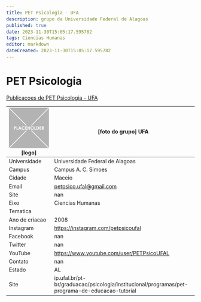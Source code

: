 ```yaml
---
title: PET Psicologia - UFA
description: grupo da Universidade Federal de Alagoas
published: true
date: 2023-11-30T15:05:17.595782
tags: Ciencias Humanas
editor: markdown
dateCreated: 2023-11-30T15:05:17.595782
---
```


# PET Psicologia

[Publicacoes de PET Psicologia - UFA](/atividade/88PETPsicologiaUFA/feed)

| ![placeholder.png](/placeholder.png) [logo] | [foto do grupo] UFA         |
| ------------------------------------------- | ------------------------------------------------- |
| Universidade                                | Universidade Federal de Alagoas      |
| Campus                                      | Campus A. C. Simoes            |
| Cidade                                      | Maceio             |
| Email                                       | petpsico.ufal@gmail.com             |
| Site                                        | nan              |
| Eixo                                        | Ciencias Humanas              |
| Tematica                                    |           |
| Ano de criacao                              | 2008        |
| Instagram                                   | https://instagram.com/petpsicoufal         |
| Facebook                                    | nan          |
| Twitter                                     | nan           |
| YouTube                                     | https://www.youtube.com/user/PETPsicoUFAL           |
| Contato                                     | nan         |
| Estado                                      |  AL            |
| Site                                        | ip.ufal.br/pt-br/graduacao/psicologia/institucional/programas/pet-programa-de-educacao-tutorial |
